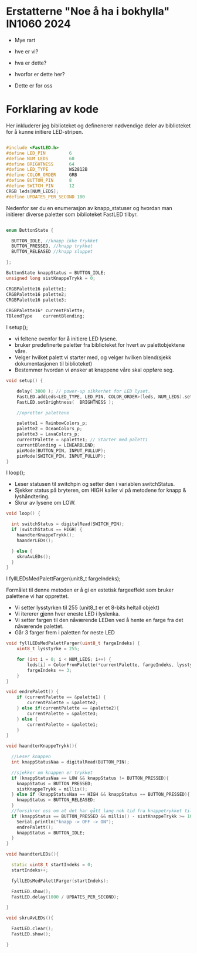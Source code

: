 # Erstatterne "Noe å ha i bokhylla" IN1060 2024

- Mye rart

- hve er vi?
- hva er dette?
- hvorfor er dette her?
- Dette er for oss


# Forklaring av kode


Her inkluderer jeg biblioteket og definenerer nødvendige deler av biblioteket for å kunne initiere LED-stripen.
```c++

#include <FastLED.h>
#define LED_PIN         6
#define NUM_LEDS        60
#define BRIGHTNESS      64
#define LED_TYPE        WS2812B
#define COLOR_ORDER     GRB
#define BUTTON_PIN      8 
#define SWITCH_PIN      12 
CRGB leds[NUM_LEDS];
#define UPDATES_PER_SECOND 100
```


Nedenfor ser du en enumerasjon av knapp_statuser og hvordan man initierer diverse paletter som biblioteket FastLED tilbyr.

```c++

enum ButtonState {

  BUTTON_IDLE, //knapp ikke trykket
  BUTTON_PRESSED, //knapp trykket
  BUTTON_RELEASED //knapp sluppet

};

ButtonState knappStatus = BUTTON_IDLE;
unsigned long sistKnappeTrykk = 0;

CRGBPalette16 palette1;
CRGBPalette16 palette2;
CRGBPalette16 palette3;
 
CRGBPalette16* currentPalette;
TBlendType    currentBlending;
```


I setup();

- vi feltene ovenfor for å initiere LED lysene.
- bruker predefinerte paletter fra biblioteket for hvert av palettobjektene våre.
- Velger hvilket palett vi starter med, og velger hvilken blend(sjekk dokumentasjonen til biblioteket)
- Bestemmer hvordan vi ønsker at knappene våre skal oppføre seg.


```c++
void setup() {

    delay( 3000 ); // power-up sikkerhet for LED lyset. 
    FastLED.addLeds<LED_TYPE, LED_PIN, COLOR_ORDER>(leds, NUM_LEDS).setCorrection( TypicalLEDStrip );
    FastLED.setBrightness(  BRIGHTNESS );

    //opretter palettene

    palette1 = RainbowColors_p;
    palette2 = OceanColors_p;
    palette3 = LavaColors_p;
    currentPalette = &palette1; // Starter med palett1
    currentBlending = LINEARBLEND;
    pinMode(BUTTON_PIN, INPUT_PULLUP);
    pinMode(SWITCH_PIN, INPUT_PULLUP);
}
```

I loop();

- Leser statusen til switchpin og setter den i variablen switchStatus.
- Sjekker status på bryteren, om HIGH kaller vi på metodene for knapp & lyshåndtering.
- Skrur av lysene om LOW.

```c++
void loop() {

  int switchStatus = digitalRead(SWITCH_PIN);
  if (switchStatus == HIGH) {
    haandterKnappeTrykk();
    haanderLEDs();

  } else {
    skruAvLEDs();
  }
}
```
I fyllLEDsMedPalettFarger(unit8_t fargeIndeks);

Formålet til denne metoden er å gi en estetisk fargeeffekt som bruker palettene vi har opprettet. 

- Vi setter lysstyrken til 255 (unit8_t er et 8-bits heltall objekt)
- Vi itererer gjenn hver eneste LED i lyslenka.
- Vi setter fargen til den nåværende LEDen ved å hente en farge fra det nåværende palettet.
- Går 3 farger frem i paletten for neste LED


```c++
void fyllLEDsMedPalettFarger(uint8_t fargeIndeks) {
    uint8_t lysstyrke = 255;

    for (int i = 0; i < NUM_LEDS; i++) {
        leds[i] = ColorFromPalette(*currentPalette, fargeIndeks, lysstyrke, currentBlending);
        fargeIndeks += 3;
    }
}
```

```c++
void endrePalett() {
    if (currentPalette == &palette1) {
        currentPalette = &palette2;
    } else if(currentPalette == &palette2){
        currentPalette = &palette3;
    } else {
        currentPalette = &palette1;
    }
}
```

```c++
void haandterKnappeTrykk(){

  //Leser knappen
  int knappStatusNaa = digitalRead(BUTTON_PIN);

  //sjekker om knappen er trykket
  if (knappStatusNaa == LOW && knappStatus != BUTTON_PRESSED){
    knappStatus = BUTTON_PRESSED;
    sistKnappeTrykk = millis();
  } else if (knappStatusNaa == HIGH && knappStatus == BUTTON_PRESSED){
    knappStatus = BUTTON_RELEASED;
  }
  //forsikrer oss om at det har gått lang nok tid fra knappetrykket til palettet endrer seg. 
  if (knappStatus == BUTTON_PRESSED && millis() - sistKnappeTrykk >= 100){
    Serial.println("knapp -> OFF -> ON");
    endrePalett();
    knappStatus = BUTTON_IDLE;
  }
}
```

```c++
void haandterLEDs(){

  static uint8_t startIndeks = 0;
  startIndeks++;

  fyllLEDsMedPalettFarger(startIndeks);

  FastLED.show();
  FastLED.delay(1000 / UPDATES_PER_SECOND);

}
```

```c++
void skruAvLEDs(){

  FastLED.clear();
  FastLED.show();

}

```
